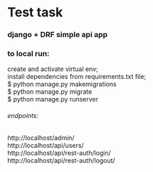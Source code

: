 # Test task
### django + DRF simple api app

### to local run:
create and activate virtual env;\
install dependencies from requirements.txt file;\
$ python manage.py makemigrations\
$ python manage.py migrate\
$ python manage.py runserver

###### endpoints:
http://localhost/admin/ \
http://localhost/api/users/ \
http://localhost/api/rest-auth/login/ \
http://localhost/api/rest-auth/logout/

